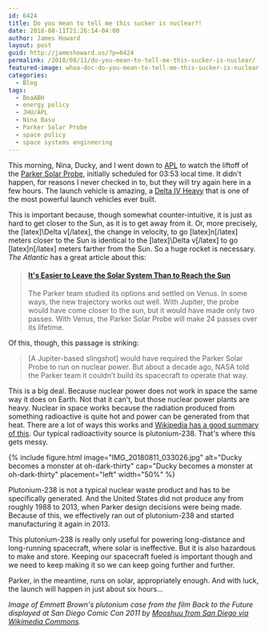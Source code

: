 ```yaml
---
id: 6424
title: Do you mean to tell me this sucker is nuclear?!
date: 2018-08-11T21:26:14-04:00
author: James Howard
layout: post
guid: http://jameshoward.us/?p=6424
permalink: /2018/08/11/do-you-mean-to-tell-me-this-sucker-is-nuclear/
featured-image: whoa-doc-do-you-mean-to-tell-me-this-sucker-is-nuclear-cover.jpg
categories:
  - Blog
tags:
  - BeaABH
  - energy policy
  - JHU/APL
  - Nina Basu
  - Parker Solar Probe
  - space policy
  - space systems engineering
---
```

This morning, Nina, Ducky, and I went down to [APL](http://www.jhuapl.edu/)
to watch the liftoff of the [Parker Solar
Probe](https://www.nasa.gov/content/goddard/parker-solar-probe),
initially scheduled for 03:53 local time.  It didn't happen, for
reasons I never checked in to, but they will try again here in a
few hours.  The launch vehicle is amazing, a [Delta IV
Heavy](https://www.nasa.gov/content/delta-iv-booster-integration-another-step-toward-first-orion-flight/#.VHxsvDHF9Zs)
that is one of the most powerful launch vehicles ever built.

This is important because, though somewhat counter-intuitive, it is
just as hard to get closer to the Sun, as it is to get away from it.
Or, more precisely, the [latex]\Delta v[/latex], the change in
velocity, to go [latex]n[/latex] meters closer to the Sun is identical
to the [latex]\Delta v[/latex] to go [latex]n[/latex] meters farther
from the Sun.  So a huge rocket is necessary.  _The Atlantic_ has
a great article about this:

<blockquote class="embedly-card" data-card-key="66f8489580e04fc4a88a724eb5058bb3" data-card-branding="0" data-card-type="article-full"><h4><a href="https://www.theatlantic.com/science/archive/2018/08/parker-solar-probe-launch-nasa/567197/">It's Easier to Leave the Solar System Than to Reach the Sun</a></h4><p>The Parker team studied its options and settled on Venus. In some ways, the new trajectory works out well. With Jupiter, the probe would have come closer to the sun, but it would have made only two passes. With Venus, the Parker Solar Probe will make 24 passes over its lifetime.</p></blockquote>
<script async src="//cdn.embedly.com/widgets/platform.js" charset="UTF-8"></script>

Of this, though, this passage is striking:

> [A Jupiter-based slingshot] would have required the Parker Solar
Probe to run on nuclear power. But about a decade ago, NASA told
the Parker team it couldn’t build its spacecraft to operate that
way.

This is a big deal.  Because nuclear power does not work in space
the same way it does on Earth.  Not that it can't, but those nuclear
power plants are heavy.  Nuclear in space works because the radiation
produced from something radioactive is quite hot and power can be
generated from that heat.  There are a lot of ways this works and
[Wikipedia has a good summary of
this](https://en.wikipedia.org/wiki/Radioisotope_thermoelectric_generator).
Our typical radioactivity source is plutonium-238.  That's where
this gets messy.

{% include figure.html image="IMG_20180811_033026.jpg" alt="Ducky becomes a monster at oh-dark-thirty"
   cap="Ducky becomes a monster at oh-dark-thirty" placement="left" width="50%" %}

Plutonium-238 is not a typical nuclear waste product and has to be
specifically generated.  And the United States did not produce any
from roughly 1988 to 2013, when Parker design decisions were being
made.  Because of this, we effectively ran out of plutonium-238 and
started manufacturing it again in 2013.

This plutonium-238 is really only useful for powering long-distance
and long-running spacecraft, where solar is ineffective.  But it
is also hazardous to make and store.  Keeping our spacecraft fueled
is important though and we need to keep making it so we can keep
going further and further.

Parker, in the meantime, runs on solar, appropriately enough.  And
with luck, the launch will happen in just about six hours...

_Image of Emmett Brown's plutonium case from the film Back to the
Future displayed at San Diego Comic Con 2011 by [Mooshuu from San
Diego via Wikimedia
Commons](https://commons.wikimedia.org/wiki/File:Back_to_the_Future_Part_1_-_Plutonium_Case_(5963124603).jpg)._
